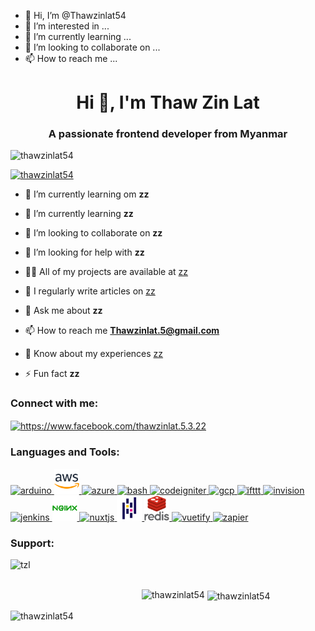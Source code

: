- 👋 Hi, I’m @Thawzinlat54
- 👀 I’m interested in ...
- 🌱 I’m currently learning ...
- 💞️ I’m looking to collaborate on ...
- 📫 How to reach me ...

<!---
Thawzinlat54/Thawzinlat54 is a ✨ special ✨ repository because its `README.md` (this file) appears on your GitHub profile.
You can click the Preview link to take a look at your changes.
--->
<h1 align="center">Hi 👋, I'm Thaw Zin Lat</h1>

<h3 align="center">A passionate frontend developer from Myanmar</h3>

<p align="left"> <img src="https://komarev.com/ghpvc/?username=thawzinlat54&label=Profile%20views&color=0e75b6&style=flat" alt="thawzinlat54" /> </p>

<p align="left"> <a href="https://github.com/ryo-ma/github-profile-trophy"><img src="https://github-profile-trophy.vercel.app/?username=thawzinlat54" alt="thawzinlat54" /></a> </p>

- 🔭 I’m currently learning om **zz**

- 🌱 I’m currently learning **zz**

- 👯 I’m looking to collaborate on **zz**

- 🤝 I’m looking for help with **zz**

- 👨‍💻 All of my projects are available at [zz](zz)

- 📝 I regularly write articles on [zz](zz)

- 💬 Ask me about **zz**

- 📫 How to reach me **Thawzinlat.5@gmail.com**

- 📄 Know about my experiences [zz](zz)

- ⚡ Fun fact **zz**

<h3 align="left">Connect with me:</h3>

<p align="left">

<a href="https://fb.com/https://www.facebook.com/thawzinlat.5.3.22" target="blank"><img align="center" src="https://raw.githubusercontent.com/rahuldkjain/github-profile-readme-generator/master/src/images/icons/Social/facebook.svg" alt="https://www.facebook.com/thawzinlat.5.3.22" height="30" width="40" /></a>

</p>

<h3 align="left">Languages and Tools:</h3>

<p align="left"> <a href="https://www.arduino.cc/" target="_blank" rel="noreferrer"> <img src="https://cdn.worldvectorlogo.com/logos/arduino-1.svg" alt="arduino" width="40" height="40"/> </a> <a href="https://aws.amazon.com" target="_blank" rel="noreferrer"> <img src="https://raw.githubusercontent.com/devicons/devicon/master/icons/amazonwebservices/amazonwebservices-original-wordmark.svg" alt="aws" width="40" height="40"/> </a> <a href="https://azure.microsoft.com/en-in/" target="_blank" rel="noreferrer"> <img src="https://www.vectorlogo.zone/logos/microsoft_azure/microsoft_azure-icon.svg" alt="azure" width="40" height="40"/> </a> <a href="https://www.gnu.org/software/bash/" target="_blank" rel="noreferrer"> <img src="https://www.vectorlogo.zone/logos/gnu_bash/gnu_bash-icon.svg" alt="bash" width="40" height="40"/> </a> <a href="https://codeigniter.com" target="_blank" rel="noreferrer"> <img src="https://cdn.worldvectorlogo.com/logos/codeigniter.svg" alt="codeigniter" width="40" height="40"/> </a> <a href="https://cloud.google.com" target="_blank" rel="noreferrer"> <img src="https://www.vectorlogo.zone/logos/google_cloud/google_cloud-icon.svg" alt="gcp" width="40" height="40"/> </a> <a href="https://ifttt.com/" target="_blank" rel="noreferrer"> <img src="https://www.vectorlogo.zone/logos/ifttt/ifttt-ar21.svg" alt="ifttt" width="40" height="40"/> </a> <a href="https://www.invisionapp.com/" target="_blank" rel="noreferrer"> <img src="https://www.vectorlogo.zone/logos/invisionapp/invisionapp-icon.svg" alt="invision" width="40" height="40"/> </a> <a href="https://www.jenkins.io" target="_blank" rel="noreferrer"> <img src="https://www.vectorlogo.zone/logos/jenkins/jenkins-icon.svg" alt="jenkins" width="40" height="40"/> </a> <a href="https://www.nginx.com" target="_blank" rel="noreferrer"> <img src="https://raw.githubusercontent.com/devicons/devicon/master/icons/nginx/nginx-original.svg" alt="nginx" width="40" height="40"/> </a> <a href="https://nuxtjs.org/" target="_blank" rel="noreferrer"> <img src="https://www.vectorlogo.zone/logos/nuxtjs/nuxtjs-icon.svg" alt="nuxtjs" width="40" height="40"/> </a> <a href="https://pandas.pydata.org/" target="_blank" rel="noreferrer"> <img src="https://raw.githubusercontent.com/devicons/devicon/2ae2a900d2f041da66e950e4d48052658d850630/icons/pandas/pandas-original.svg" alt="pandas" width="40" height="40"/> </a> <a href="https://redis.io" target="_blank" rel="noreferrer"> <img src="https://raw.githubusercontent.com/devicons/devicon/master/icons/redis/redis-original-wordmark.svg" alt="redis" width="40" height="40"/> </a> <a href="https://vuetifyjs.com/en/" target="_blank" rel="noreferrer"> <img src="https://bestofjs.org/logos/vuetify.svg" alt="vuetify" width="40" height="40"/> </a> <a href="https://zapier.com" target="_blank" rel="noreferrer"> <img src="https://www.vectorlogo.zone/logos/zapier/zapier-icon.svg" alt="zapier" width="40" height="40"/> </a> </p>

<h3 align="left">Support:</h3>

<p><a href="https://www.buymeacoffee.com/tzl"> <img align="left" src="https://cdn.buymeacoffee.com/buttons/v2/default-yellow.png" height="50" width="210" alt="tzl" /></a></p><br><br>

<p><img align="left" src="https://github-readme-stats.vercel.app/api/top-langs?username=thawzinlat54&show_icons=true&locale=en&layout=compact" alt="thawzinlat54" /></p>

<p>&nbsp;<img align="center" src="https://github-readme-stats.vercel.app/api?username=thawzinlat54&show_icons=true&locale=en" alt="thawzinlat54" /></p>

<p><img align="center" src="https://github-readme-streak-stats.herokuapp.com/?user=thawzinlat54&" alt="thawzinlat54" /></p>
